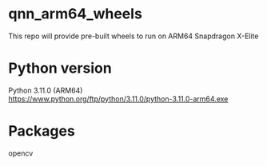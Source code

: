 # qnn_arm64_wheels
This repo will provide pre-built wheels to run on ARM64 Snapdragon X-Elite

# Python version
Python 3.11.0 (ARM64) </br>
https://www.python.org/ftp/python/3.11.0/python-3.11.0-arm64.exe

# Packages
opencv
